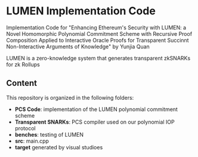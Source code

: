 # LUMEN Implementation Code
Implementation Code for "Enhancing Ethereum's Security with LUMEN: a Novel Homomorphic Polynomial Commitment Scheme with Recursive Proof Composition Applied to Interactive Oracle Proofs for Transparent Succinnt Non-Interactive Arguments of Knowledge" by Yunjia Quan

LUMEN is a zero-knowledge system that generates transparent zkSNARKs for zk Rollups


## Content
This repository is organized in the following folders:
- **PCS Code**: implementation of the LUMEN polynomial commitment scheme
- **Transparent SNARKs**: PCS compiler used on our polynomial IOP protocol
- **benches**: testing of LUMEN
- **src**: main.cpp
- **target** generated by visual studioes
